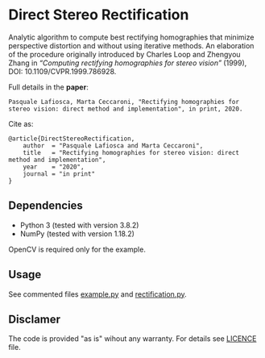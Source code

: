 # Direct Stereo Rectification
Analytic algorithm to compute best rectifying homographies that minimize perspective distortion and without using iterative methods.
An elaboration of the procedure originally introduced by Charles Loop and Zhengyou Zhang in _“Computing rectifying homographies for stereo vision”_ (1999), DOI: 10.1109/CVPR.1999.786928.

Full details in the **paper**:
```
Pasquale Lafiosca, Marta Ceccaroni, "Rectifying homographies for stereo vision: direct method and implementation", in print, 2020.
```
Cite as:
```
@article{DirectStereoRectification,
    author  = "Pasquale Lafiosca and Marta Ceccaroni",
    title   = "Rectifying homographies for stereo vision: direct method and implementation",
    year    = "2020",
    journal = "in print"
}
```

## Dependencies
- Python 3 (tested with version 3.8.2)
- NumPy (tested with version 1.18.2)

OpenCV is required only for the example.

## Usage
See commented files [example.py](example.py) and [rectification.py](rectification.py).

## Disclamer
The code is provided "as is" wihout any warranty. For details see [LICENCE](LICENCE) file.
